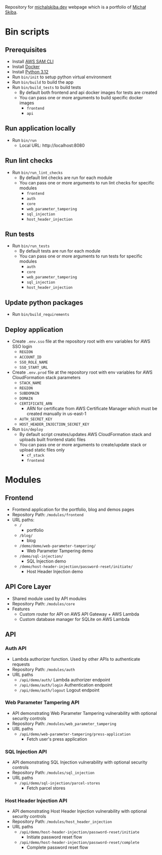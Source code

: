Repository for [michalskiba.dev](https://michalskiba.dev/) webpage which is a portfolio of [Michał Skiba](https://www.linkedin.com/in/michal-skiba-dev/).

# Bin scripts

## Prerequisites

- Install [AWS SAM CLI](https://docs.aws.amazon.com/serverless-application-model/latest/developerguide/install-sam-cli.html)
- Install [Docker](https://docs.docker.com/get-docker/)
- Install [Python 3.12](https://www.python.org/downloads/release/python-3120/)
- Run `bin/init` to setup python virtual environment
- Run `bin/build` to build the app
- Run `bin/build_tests` to build tests
    - By default both frontend and api docker images for tests are created
    - You can pass one or more arguments to build specific docker images
        - `frontend`
        - `api`


## Run application locally

- Run `bin/run`
    - Local URL: http://localhost:8080

## Run lint checks

- Run `bin/run_lint_checks`
    - By default lint checks are run for each module
    - You can pass one or more arguments to run lint checks for specific modules
        - `frontend`
        - `auth`
        - `core`
        - `web_parameter_tampering`
        - `sql_injection`
        - `host_header_injection`

## Run tests

- Run `bin/run_tests`
    - By default tests are run for each module
    - You can pass one or more arguments to run tests for specific modules
        - `auth`
        - `core`
        - `web_parameter_tampering`
        - `sql_injection`
        - `host_header_injection`

## Update python packages

- Run `bin/build_requirements`

## Deploy application

- Create `.env.sso` file at the repository root with env variables for AWS SSO login
    - `REGION`
    - `ACCOUNT_ID`
    - `SSO_ROLE_NAME`
    - `SSO_START_URL`
- Create `.env.prod` file at the repository root with env variables for AWS CloudFormation stack parameters
    - `STACK_NAME`
    - `REGION`
    - `SUBDOMAIN`
    - `DOMAIN`
    - `CERTIFICATE_ARN`
        - ARN for certificate from AWS Certificate Manager which must be created manually in us-east-1
    - `AUTH_SECRET_KEY`
    - `HOST_HEADER_INJECTION_SECRET_KEY`
- Run `bin/deploy`
    - By default script creates/updates AWS CloudFormation  stack and uploads built frontend static files
    - You can pass one or more arguments to create/update stack or upload static files only
        - `cf_stack`
        - `frontend`

# Modules

## Frontend
- Frontend application for the portfolio, blog and demos pages
- Repository Path: `/modules/frontend`
- URL paths:
    - `/`
        - portfolio
    - `/blog/`
        - blog
    - `/demo/demo/web-parameter-tampering/`
        - Web Parameter Tampering demo
    - `/demo/sql-injection/`
        - SQL Injection demo
    - `/demo/host-header-injection/password-reset/initiate/`
        - Host Header Injection demo


## API Core Layer

- Shared module used by API modules
- Repository Path: `/modules/core`
- Features
    - Custom router for API on AWS API Gateway + AWS Lambda
    - Custom database manager for SQLite on AWS Lambda

## API

### Auth API
- Lambda authorizer function. Used by other APIs to authenticate requests
- Repository Path: `/modules/auth`
- URL paths
    - `/api/demo/auth/`
        Lambda authorizer endpoint
    - `/api/demo/auth/login`
        Authentication endpoint
    - `/api/demo/auth/logout`
        Logout endpoint

### Web Parameter Tampering API
- API demonstrating Web Parameter Tampering vulnerability with optional security controls
- Repository Path: `/modules/web_parameter_tampering`
- URL paths
    - `/api/demo/web-parameter-tampering/press-application`
        - Fetch user's press application

### SQL Injection API
- API demonstrating SQL Injection vulnerability with optional security controls
- Repository Path: `/modules/sql_injection`
- URL paths
    - `/api/demo/sql-injection/parcel-stores`
        - Fetch parcel stores


### Host Header Injection API
- API demonstrating Host Header Injection vulnerability with optional security controls
- Repository Path: `/modules/host_header_injection`
- URL paths
    - `/api/demo/host-header-injection/password-reset/initiate`
        - Initiate password reset flow
    - `/api/demo/host-header-injection/password-reset/complete`
        - Complete password reset flow

